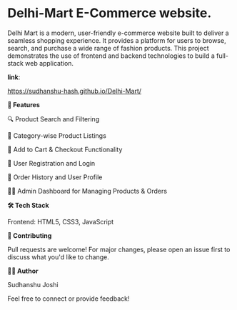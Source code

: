 # Delhi-Mart E-Commerce website.
Delhi Mart is a modern, user-friendly e-commerce website built to deliver a seamless shopping experience. It provides a platform for users to browse, search, and purchase a wide range of fashion products. This project demonstrates the use of frontend and backend technologies to build a full-stack web application.

**link**: 

https://sudhanshu-hash.github.io/Delhi-Mart/


**🚀 Features**

🔍 Product Search and Filtering

👕 Category-wise Product Listings

🛒 Add to Cart & Checkout Functionality

🔐 User Registration and Login

🧾 Order History and User Profile

🧑‍💼 Admin Dashboard for Managing Products & Orders


**🛠️ Tech Stack**

Frontend: HTML5, CSS3, JavaScript

**🙌 Contributing**

Pull requests are welcome! For major changes, please open an issue first to discuss what you'd like to change.

**👨‍💻 Author**

Sudhanshu Joshi

Feel free to connect or provide feedback!
